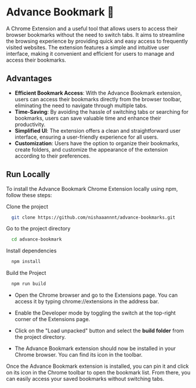 # Advance Bookmark 🔖


A Chrome Extension and a useful tool that allows users to access their browser bookmarks without the need to switch tabs. It aims to streamline the browsing experience by providing quick and easy access to frequently visited websites. The extension features a simple and intuitive user interface, making it convenient and efficient for users to manage and access their bookmarks.

## Advantages
- **Efficient Bookmark Access**: With the Advance Bookmark extension, users can access their bookmarks directly from the browser toolbar, eliminating the need to navigate through multiple tabs.
- **Time-Saving**: By avoiding the hassle of switching tabs or searching for bookmarks, users can save valuable time and enhance their productivity.
- **Simplified UI**: The extension offers a clean and straightforward user interface, ensuring a user-friendly experience for all users.
- **Customization**: Users have the option to organize their bookmarks, create folders, and customize the appearance of the extension according to their preferences.


## Run Locally

To install the Advance Bookmark Chrome Extension locally using npm, follow these steps:

Clone the project

```bash
  git clone https://github.com/nishaaannnt/advance-bookmarks.git
```

Go to the project directory

```bash
  cd advance-bookmark
```

Install dependencies

```bash
  npm install
```

Build the Project

```bash
  npm run build
```

- Open the Chrome browser and go to the Extensions page. You can access it by typing chrome://extensions in the address bar.

- Enable the Developer mode by toggling the switch at the top-right corner of the Extensions page.

- Click on the "Load unpacked" button and select the **build folder** from the project directory.

- The Advance Bookmark extension should now be installed in your Chrome browser. You can find its icon in the toolbar.

Once the Advance Bookmark extension is installed, you can pin it and click on its icon in the Chrome toolbar to open the bookmark list. From there, you can easily access your saved bookmarks without switching tabs.